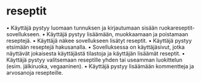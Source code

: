 # reseptit

•	Käyttäjä pystyy luomaan tunnuksen ja kirjautumaan sisään ruokareseptit-sovellukseen.
•	Käyttäjä pystyy lisäämään, muokkaamaan ja poistamaan reseptejä. 
•	Käyttäjä näkee sovellukseen lisätyt reseptit.
•	Käyttäjä pystyy etsimään reseptejä hakusanalla.
•	Sovelluksessa on käyttäjäsivut, jotka näyttävät jokaisesta käyttäjästä tilastoja ja käyttäjän lisäämät reseptit.
•	Käyttäjä pystyy valitsemaan reseptille yhden tai useamman luokittelun (esim. jälkiruoka, vegaaninen). 
•	Käyttäjä pystyy lisäämään kommentteja ja arvosanoja resepteille. 
